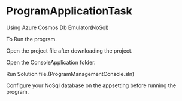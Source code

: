# ProgramApplicationTask
Using Azure Cosmos Db Emulator(NoSql)

To Run the program.

Open the project file after downloading the project.

Open the ConsoleApplication folder.

Run Solution file.(ProgramManagementConsole.sln)

Configure your NoSql database on the appsetting before running the program.
